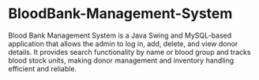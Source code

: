 # BloodBank-Management-System
Blood Bank Management System is a Java Swing and MySQL-based application that allows the admin to log in, add, delete, and view donor details. It provides search functionality by name or blood group and tracks blood stock units, making donor management and inventory handling efficient and reliable.
